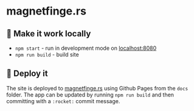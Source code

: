 # magnetfinge.rs

## :raised_hands: Make it work locally

- `npm start` - run in development mode on [localhost:8080](http://localhost:8080)
- `npm run build` - build site

## :rocket: Deploy it

The site is deployed to [magnetfinge.rs](http://magnetfinge.rs/) using Github Pages from the `docs` folder. The app can be updated by running `npm run build` and then committing with a `:rocket:` commit message.
